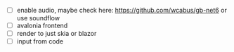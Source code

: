 - [ ] enable audio, maybe check here:  https://github.com/wcabus/gb-net6 or use soundflow
- [ ] avalonia frontend
- [ ] render to just skia or blazor
- [ ] input from code